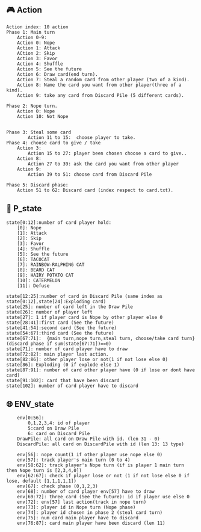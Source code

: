 ## :video_game: Action

    Action index: 10 action
    Phase 1: Main turn
        Action 0-9:
        Action 0: Nope
        Action 1: Attack
        ACtion 2: Skip
        Action 3: Favor
        Action 4: Shuffle
        Action 5: See the future
        Action 6: Draw card(end turn).
        Action 7: Steal a random card from other player (two of a kind).
        Action 8: Name the card you want from other player(three of a kind).
        Action 9: take any card from Discard Pile (5 different cards).

    Phase 2: Nope turn.
        Action 0: Nope
        Action 10: Not Nope


    Phase 3: Steal some card
            Action 11 to 15:  choose player to take.
    Phase 4: choose card to give / take
        Action 3: 
            Action 15 to 27: player been chosen choose a card to give..
        Action 8:
            Action 27 to 39: ask the card you want from other player
        Action 9:
            Action 39 to 51: choose card from Discard Pile

    Phase 5: Discard phase:
        Action 51 to 62: Discard card (index respect to card.txt).



## :bust_in_silhouette: P_state

    state[0:12]:number of card player hold:
        [0]: Nope
        [1]: Attack
        [2]: Skip
        [3]: Favor
        [4]: Shuffle
        [5]: See the future
        [6]: TACOCAT
        [7]: RAINBOW-RALPHING CAT
        [8]: BEARD CAT
        [9]: HAIRY POTATO CAT
        [10]: CATERMELON
        [11]: Defuse

    state[12:25]:number of card in Discard Pile (same index as state[0:12],state[24]:Exploding card)
    state[25]: number of card left in the Draw Pile
    state[26]: number of player left
    state[27]: 1 if player card is Nope by other player else 0
    state[28:41]:first card (See the future)
    state[41:54]:second card (See the future)
    state[54:67]:third card (See the future)
    state[67:71]:  {main turn,nope turn,steal turn, choose/take card turn} (discard phase if sum(state[67:71])==0)
    state[71]: number of card player have to draw
    state[72:82]: main player last action.
    state[82:86]: other player lose or not(1 if not lose else 0)
    state[86]: Exploding (0 if explode else 1)
    state[87:91]: number of card other player have (0 if lose or dont have card)
    state[91:102]: card that have been discard
    state[102]: number of card player have to discard



## :globe_with_meridians: ENV_state
        env[0:56]:
            0,1,2,3,4: id of player   
            5:card on Draw Pile
            6: card on Discard Pile
        DrawPile: all card on Draw Pile with id. (len 31 - 0)
        DiscardPile: all card on DiscardPile with id (len 13: 13 type)

        env[56]: nope count(1 if other player use nope else 0)
        env[57]: track player's main turn (0 to 4)
        env[58:62]: track player's Nope turn (if is player 1 main turn then Nope turn is [2,3,4,0])
        env[62:67]: check if player lose or not (1 if not lose else 0 if lose, default [1,1,1,1,1])
        env[67]: check phase (0,1,2,3)
        env[68]: number of card player env[57] have to draw
        env[69:72]: three card (See the future): id if player use else 0
        env[72]: env[57] last action(track in nope turn)
        env[73]: player id in Nope turn (Nope phase)
        env[74]: player id chosen in phase 2 (steal card turn)
        env[75]: num card main player have to discard
        env[76:87]: card main player have been discard (len 11)
        
